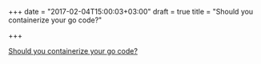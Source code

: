 +++
date = "2017-02-04T15:00:03+03:00"
draft = true
title = "Should you containerize your go code?"

+++

<p><a href="https://www.oreilly.com/ideas/should-you-containerize-your-go-code">Should you containerize your go code?</a></p>
